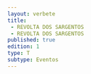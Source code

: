```yaml
---
layout: verbete
title:
 - REVOLTA DOS SARGENTOS
 - REVOLTA DOS SARGENTOS
published: true
edition: 1  
type: T
subtype: Eventos
---
```


